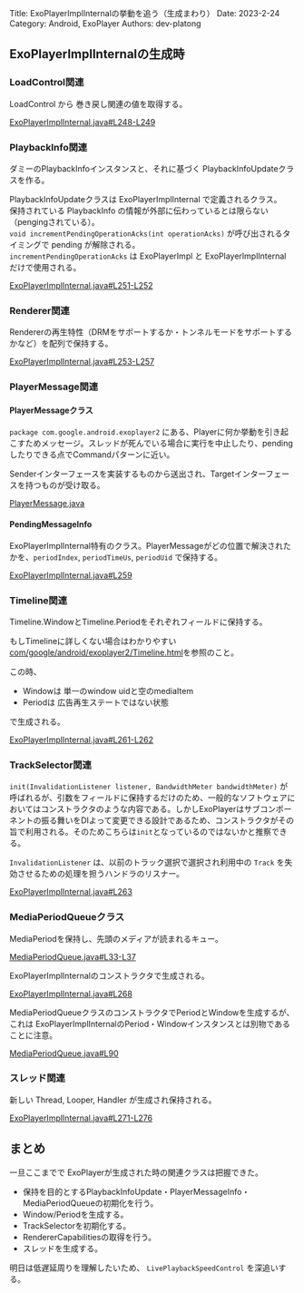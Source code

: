 Title: ExoPlayerImplInternalの挙動を追う（生成まわり）
Date: 2023-2-24
Category: Android, ExoPlayer
Authors: dev-platong

## ExoPlayerImplInternalの生成時

### LoadControl関連

LoadControl から 巻き戻し関連の値を取得する。

[ExoPlayerImplInternal.java#L248-L249](https://github.com/google/ExoPlayer/blob/r2.16.1/library/core/src/main/java/com/google/android/exoplayer2/ExoPlayerImplInternal.java#L248-L249)

### PlaybackInfo関連

ダミーのPlaybackInfoインスタンスと、それに基づく PlaybackInfoUpdateクラスを作る。

PlaybackInfoUpdateクラスは ExoPlayerImplInternal で定義されるクラス。  
保持されている PlaybackInfo の情報が外部に伝わっているとは限らない（pengingされている）。  
`void incrementPendingOperationAcks(int operationAcks)` が呼び出されるタイミングで pending が解除される。  
`incrementPendingOperationAcks` は ExoPlayerImpl と ExoPlayerImplInternal だけで使用される。

[ExoPlayerImplInternal.java#L251-L252](https://github.com/google/ExoPlayer/blob/r2.16.1/library/core/src/main/java/com/google/android/exoplayer2/ExoPlayerImplInternal.java#L251-L252)

### Renderer関連

Rendererの再生特性（DRMをサポートするか・トンネルモードをサポートするかなど）を配列で保持する。

[ExoPlayerImplInternal.java#L253-L257](https://github.com/google/ExoPlayer/blob/r2.16.1/library/core/src/main/java/com/google/android/exoplayer2/ExoPlayerImplInternal.java#L253-L257)

### PlayerMessage関連

#### PlayerMessageクラス

`package com.google.android.exoplayer2` にある、Playerに何か挙動を引き起こすためメッセージ。スレッドが死んでいる場合に実行を中止したり、pendingしたりできる点でCommandパターンに近い。

Senderインターフェースを実装するものから送出され、Targetインターフェースを持つものが受け取る。

[PlayerMessage.java](https://github.com/google/ExoPlayer/blob/r2.16.1/library/core/src/main/java/com/google/android/exoplayer2/PlayerMessage.java)

#### PendingMessageInfo

ExoPlayerImplInternal特有のクラス。PlayerMessageがどの位置で解決されたかを、`periodIndex`, `periodTimeUs`, `periodUid` で保持する。

[ExoPlayerImplInternal.java#L259](https://github.com/google/ExoPlayer/blob/r2.16.1/library/core/src/main/java/com/google/android/exoplayer2/ExoPlayerImplInternal.java#L259)

### Timeline関連

Timeline.WindowとTimeline.Periodをそれぞれフィールドに保持する。

もしTimelineに詳しくない場合はわかりやすい[com/google/android/exoplayer2/Timeline.html](https://exoplayer.dev/doc/reference/com/google/android/exoplayer2/Timeline.html)を参照のこと。

この時、

- Windowは 単一のwindow uidと空のmediaItem
- Periodは 広告再生ステートではない状態

で生成される。

[ExoPlayerImplInternal.java#L261-L262](https://github.com/google/ExoPlayer/blob/r2.16.1/library/core/src/main/java/com/google/android/exoplayer2/ExoPlayerImplInternal.java#L261-L262)

### TrackSelector関連

`init(InvalidationListener listener, BandwidthMeter bandwidthMeter)` が呼ばれるが、引数をフィールドに保持するだけのため、一般的なソフトウェアにおいてはコンストラクタのような内容である。しかしExoPlayerはサブコンポーネントの振る舞いをDIよって変更できる設計であるため、コンストラクタがその旨で利用される。そのためこちらは`init`となっているのではないかと推察できる。

`InvalidationListener` は、以前のトラック選択で選択され利用中の `Track` を失効させるための処理を担うハンドラのリスナー。

[ExoPlayerImplInternal.java#L263](https://github.com/google/ExoPlayer/blob/r2.16.1/library/core/src/main/java/com/google/android/exoplayer2/ExoPlayerImplInternal.java#L263)

### MediaPeriodQueueクラス

MediaPeriodを保持し、先頭のメディアが読まれるキュー。

[MediaPeriodQueue.java#L33-L37](https://github.com/google/ExoPlayer/blob/029a2b27cbdc27cf9d51d4a73ebeb503968849f6/library/core/src/main/java/com/google/android/exoplayer2/MediaPeriodQueue.java#L33-L37)

ExoPlayerImplInternalのコンストラクタで生成される。

[ExoPlayerImplInternal.java#L268](https://github.com/google/ExoPlayer/blob/r2.16.1/library/core/src/main/java/com/google/android/exoplayer2/ExoPlayerImplInternal.java#L268)


MediaPeriodQueueクラスのコンストラクタでPeriodとWindowを生成するが、これは ExoPlayerImplInternalのPeriod・Windowインスタンスとは別物であることに注意。

[MediaPeriodQueue.java#L90](https://github.com/google/ExoPlayer/blob/029a2b27cbdc27cf9d51d4a73ebeb503968849f6/library/core/src/main/java/com/google/android/exoplayer2/MediaPeriodQueue.java#L90)

### スレッド関連

新しい Thread, Looper, Handler が生成され保持される。

[ExoPlayerImplInternal.java#L271-L276](https://github.com/google/ExoPlayer/blob/r2.16.1/library/core/src/main/java/com/google/android/exoplayer2/ExoPlayerImplInternal.java#L271-L276)

## まとめ

一旦ここまでで ExoPlayerが生成された時の関連クラスは把握できた。

- 保持を目的とするPlaybackInfoUpdate・PlayerMessageInfo・MediaPeriodQueueの初期化を行う。
- Window/Periodを生成する。
- TrackSelectorを初期化する。
- RendererCapabilitiesの取得を行う。
- スレッドを生成する。

明日は低遅延周りを理解したいため、 `LivePlaybackSpeedControl` を深追いする。